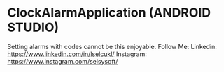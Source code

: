 # ClockAlarmApplication (ANDROID STUDIO)
Setting alarms with codes cannot be this enjoyable.
Follow Me:
Linkedin: https://www.linkedin.com/in/lselcukl/
Instagram: https://www.instagram.com/selsysoft/
